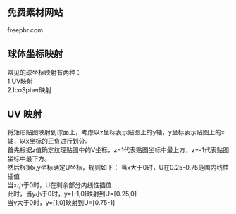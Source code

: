 ## 免费素材网站    
freepbr.com

## 球体坐标映射  
常见的球坐标映射有两种：  
1.UV映射  
2.IcoSpher映射  

## UV 映射  
将矩形贴图映射到球面上，考虑以z坐标表示贴图上的y轴，y坐标表示贴图上的x轴，以x坐标的正负进行划分。  
首先根据z值确定纹理贴图中的V坐标，z=1代表贴图坐标中最上方，z=-1代表贴图坐标中最下方。  
然后根据x,y坐标确定U坐标，规则如下：
当x大于0时，U在0.25-0.75范围内线性插值  
当x小于0时，U在剩余部分内线性插值  
此时，当y小于0时，y=[-1,0]映射到U=[0.25,0]  
当y大于0时，y=[1,0]映射到U=[0.75-1]
